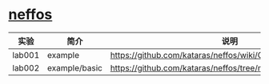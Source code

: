 # [neffos](https://github.com/kataras/neffos)

|实验|简介|说明|
|---|---|---|
|lab001|example|https://github.com/kataras/neffos/wiki/Getting-started |
|lab002|example/basic|https://github.com/kataras/neffos/tree/master/_examples/basic |